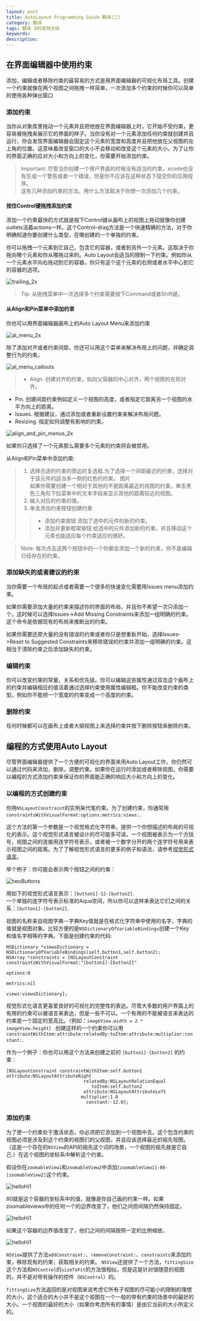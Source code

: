```yaml
---
layout: post
title: AutoLayout Programming Guide 翻译(二)
category: 翻译
tags: 翻译 IOS官网文档
keywords: 
description:
---
```


## 在界面编辑器中使用约束 ##

添加，编辑或者移除约束的最容易的方式是用界面编辑器的可视化布局工具。创建一个约束就像在两个视图之间拖拽一样简单，一次添加多个约束的时候你可以简单的使用各种弹出窗口

### 添加约束 ###

当你从对象库里拖动一个元素并且把他放在界面编辑器上时，它开始不受约束，更容易被拖拽来展示它的界面的样子。当你没有对一个元素添加任何约束就创建并且运行，你会发现界面编辑器会固定这个元素的宽度和高度并且把他放在父视图的左上角的位置。这意味着改变窗口的大小不会移动和改变这个元素的大小。为了让你的界面正确的应对大小和方向上的变化，你需要开始添加约束。  
> Important: 尽管当你创建一个用户界面的时候没有适当的约束，xcode也没有生成一个警告或者一个错误，但是你不应该在这种状态下提交你的应用程序。  
这有几种添加约束的方法。用什么方法取决于你想一次添加几个约束。

#### 按住Control键拖拽添加约束 ####

添加一个约束最快的方式就是按下Control键从画布上的视图上拖动就像你创建outlets活着actions一样。这个Control-drag方法是一个快速精确的方法，对于你明确知道你要创建什么类型，在哪创建的一个单独的约束。  

你可以拖拽一个元素到它自己，包含它的容器，或者到另外一个元素。这取决于你拖向哪个元素和你从哪拖过来的。Auto Layout会适当的限制一下约束。例如你从一个元素水平向右拖动到它的容器，你只有这个这个元素的右侧或者水平中心到它的容器的选项。  

![trailing_2x](/public/img/trailing_2x.png)  

> Tip: 从拖拽菜单中一次选择多个约束需要按下Command或者Shift键。  

#### 从Align和Pin菜单中添加约束 ####
你也可以用界面编辑器画布上的Auto Layout Menu来添加约束

![al_menu_2x](/public/img/al_menu_2x.png)  

除了添加对齐或者约束间距，你还可以用这个菜单来解决布局上的问题，并确定调整行为的约束。

![al_menu_callouts](/public/img/al_menu_callouts.png)  

> - Align. 创建对齐的约束，如向父容器的中心对齐，两个视图的左侧对齐。
- Pin. 创建间距约束例如定义一个视图的高度，或者指定它距离另一个视图的水平方向上的距离。
- Issues. 根据建议，通过添加或者重新设置约束来解决布局问题。
- Resizing. 指定如何调整有影响的约束。  

![align_and_pin_menus_2x](/public/img/align_and_pin_menus_2x.png)  

如果你只选择了一个元素那么需要多个元素的约束将会被禁用。  

从Align和Pin菜单中添加约束:  
> 1. 选择合适的约束的旁边的复选框.为了选择一个间距最近的约束，选择对于该元件的适当多一侧的红色的约束。
图片  
如果你需要创建一个相对于其他的不是距离最近的视图的约束，单击黑色三角形下拉菜单中的文本字段来显示其他的距离较近的视图。  
> 2. 输入对应的约束的值。  
> 3. 单击添加约束按钮创建约束   
>> - 添加约束按钮 添加了选中的元件的新的约束。   
>> - 添加并更新框架按钮 给选中的元件添加新的约束，并且移动这个元素也能适应每个约束适应的很好。 

> Note: 每次点击这两个按钮中的一个你都会添加一个新的约束，你不是编辑已经存在的约束。  

### 添加缺失的或者建议的约束 ###
当你需要一个布局的起点或者需要一个很多的快速变化需要用Issues menu添加约束。  

如果你需要添加大量的约束来描述你的界面的布局，并且你不希望一次只添加一个，这时候可以选择Issues->Add Missing Constraints来添加一组明确的约束。 这个命令是依据现有的布局来推断出的约束。  

如果你需要还原大量的没有错误的约束或者你只是想重新开始，选择Issues->Reset to Suggested Constraints来移除错误的约束并添加一组明确的约束。这相当于清除约束之后添加缺失的约束。

### 编辑约束 ###
你可以改变约束的常量，关系和优先级。你可以编辑这些属性通过双击这个画布上的约束并编辑相应的值活着通过选择约束使用属性编辑框。你不能改变约束的类型。例如你不能把一个宽度的约束变成一个高度的约束。  

### 删除约束 ###
任何时候都可以在画布上或者大纲视图上来选择约束并按下删除按钮来删除约束。  

## 编程的方式使用Auto Layout ##

尽管界面编辑器提供了一个方便的可视化的界面来用Auto Layout工作，你仍然可以通过代码来添加，删除，调整约束。如果你在运行时添加或者移除视图，你需要以编程的方式添加约束来保证你的界面能正确的响应大小和方向上的变化。  

### 以编程的方式创建约束

你用`NSLayoutConstraint`的实例来代笔约束。为了创建约束，你通常用`constraintsWithVisualFormat:options:metrics:views:`.  

这个方法的第一个参数是一个视觉格式化字符串，提供一个你想描述的布局的可视化的表示。这个视觉形式语言被设计的尽可能多可读。一个视图被表示为一个方括号，视图之间的连接用连字符号表示，或者被一个数字分开的两个连字符号用来表示视图之间的距离。为了了解视觉形式语言的更多的例子和语法，请参考[视觉形式语言](https://developer.apple.com/library/ios/documentation/UserExperience/Conceptual/AutolayoutPG/VisualFormatLanguage/VisualFormatLanguage.html#//apple_ref/doc/uid/TP40010853-CH3-SW1)。  

举个例子：你可能会表示两个按钮之间的约束：  

![twoButtons](/public/img/twoButtons.png)    

用如下的视觉形式语言表示：`[button1]-12-[button2]`.  
一个单独的连字符号表示标准的Aqua空间，所以你可以这样来表达它们之间的关系：`[button1]-[button2]`.   

视图的名称来自视图字典－字典Key值就是在格式化字符串中使用的名字，字典的值就是视图对象。比较方便的是`NSDictionaryOfVariableBindings`创建一个Key和值名字相等的字典。下面是创建约束的代码:  
  
	NSDictionary *viewsDictionary = NSDictionaryOfVariableBindings(self.button1,self.button2);
	NSArray *constraints = [NSLayoutConstraint constraintsWithVisualFormat:"[button1]-[button2]" 
																   options:0 
																   metrics:nil 
																     views:viewsDictionary]; 
视觉形式化语言更喜爱良好的可视化的完整性的表达。尽管大多数的用户界面上的有用的约束可以被语言来表达，但是一些不可以。一个有用的不能被语言来表达的约束是一个固定的宽高比。（例如：`imageView.width = 2 * imageView.height`）.创建这样的一个约束你可以用 `constraintWithItem:attribute:relatedBy:toItem:attribute:multiplier:constant:`.  

作为一个例子：你也可以用这个方法来创建之前的 `[button1]-[button2]` 的约束：  

	[NSLayoutConstraint constraintWithItem:self.button1 attribute:NSLayoutAttributeRight
								 relatedBy:NSLayoutRelationEqual 
								    toItem:self.button2
                      			 attribute:NSLayoutAttributeLeft
                      		    multiplier:1.0 
                      		      constant:-12.0];  

### 添加约束 ###

为了使一个约束处于激活状态，你必须把它添加到一个视图中去。这个包含约束的视图必须是涉及到这个约束的视图们的父视图，并且应该选择最近的祖先视图。（这是一个存在的`NSView`的API的祖先这个词的场景，一个视图的祖先就是它自己.）在这个视图的坐标系中解析这个约束。  

假设你在`zoomableView1`和`zoomableView2`中添加`[zoomableView1]-80-[zoomableView2]`这个约束。  

![helloHi1](/public/img/helloHi-1.png)  

80就是这个容器的坐标系中的值，就像是你自己画的约束一样。如果zoomableviews中的任何一个的边界改变了，他们之间但间隔仍然保持固定。  

![helloHi1](/public/img/helloHi-2.png)  

如果这个容器的边界值改变了，他们之间的间隔按照一定的比例缩放。    

![helloHi1](/public/img/helloHi-3.png)  

`NSView`提供了方法`addConstraint:`、`removeConstraint:`、`constraints`来添加约束，移除现有的约束，获取相关的约束。 `NSView`还提供了一个方法，`fittingSize`这个方法和`NSControl`的`sizeToFit`的方法很相似，但是这是针对很随意的视图的，并不是对带有操作的控件（`NSControl`）的。  

`fittingSize`方法返回的是对视图来说考虑它所有子视图的尽可能小的限制的理想的大小，这个适合的大小并不是这个视图在一个一般的带有约束的场景中的最好的大小。一个视图的最好的大小（如果你考虑所有的事情）是由它当前的大小所定义的。
